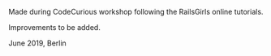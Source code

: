 Made during CodeCurious workshop following the RailsGirls online tutorials. 

Improvements to be added. 

June 2019, Berlin
